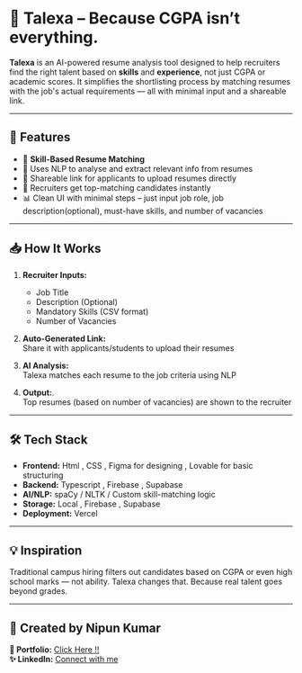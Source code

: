 # 💼 Talexa – Because CGPA isn’t everything.

**Talexa** is an AI-powered resume analysis tool designed to help recruiters find the right talent based on **skills** and **experience**, not just CGPA or academic scores. It simplifies the shortlisting process by matching resumes with the job's actual requirements — all with minimal input and a shareable link.

---

## 🚀 Features

- 🎯 **Skill-Based Resume Matching**
- 🔎 Uses NLP to analyse and extract relevant info from resumes
- 🔗 Shareable link for applicants to upload resumes directly
- 📩 Recruiters get top-matching candidates instantly
- 📊 Clean UI with minimal steps – just input job role, job description(optional), must-have skills, and number of vacancies

---

## 📥 How It Works

1. **Recruiter Inputs:**
   - Job Title
   - Description (Optional) 
   - Mandatory Skills (CSV format)
   - Number of Vacancies

2. **Auto-Generated Link:**  
    Share it with applicants/students to upload their resumes

3. **AI Analysis:**  
    Talexa matches each resume to the job criteria using NLP

4. **Output:**.   
    Top resumes (based on number of vacancies) are shown to the recruiter

---

## 🛠️ Tech Stack

- **Frontend:** Html , CSS , Figma for designing , Lovable for basic structuring
- **Backend:** Typescript , Firebase , Supabase
- **AI/NLP:** spaCy / NLTK / Custom skill-matching logic
- **Storage:** Local , Firebase , Supabase 
- **Deployment:** Vercel

---


## 💡 Inspiration

Traditional campus hiring filters out candidates based on CGPA or even high school marks — not ability. Talexa changes that. Because real talent goes beyond grades.

---

## 🙌 Created by Nipun Kumar

**🔗 Portfolio:** [Click Here !!](https://nipun.framer.website/)  
**✨ LinkedIn:** [Connect with me](https://www.linkedin.com/in/nipunkumar01/)
